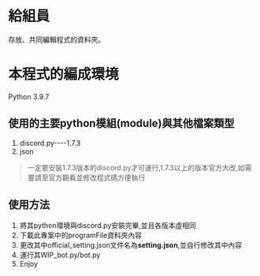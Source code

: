 # 給組員
存放、共同編輯程式的資料夾。

# 本程式的編成環境
Python 3.9.7

## 使用的主要python模組(module)與其他檔案類型
1. discord.py----1.7.3
2. json
> 一定要安裝1.7.3版本的discord.py才可運行,1.7.3以上的版本官方大改,如需要請至官方觀看並修改程式碼方便執行

## 使用方法
1. 將其python環境與discord.py安裝完畢,並且各版本虛相同
2. 下載此專案中的programFile資料夾內容
3. 更改其中official_setting.json文件名為**setting.json**,並自行修改其中內容
4. 運行其WIP_bot.py/bot.py
5. Enjoy

